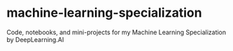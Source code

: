 # machine-learning-specialization
Code, notebooks, and mini-projects for my Machine Learning Specialization by DeepLearning.AI
